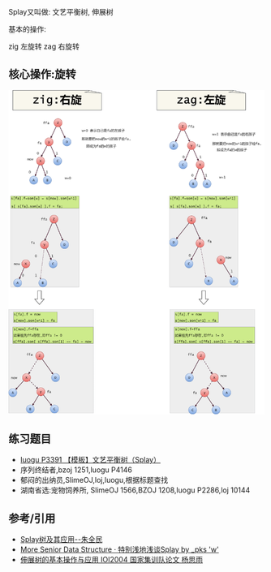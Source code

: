 Splay又叫做: 文艺平衡树, 伸展树


基本的操作:

zig 左旋转
zag 右旋转


## 核心操作:旋转

![](./zig-zag.png)


## 练习题目

 - [luogu P3391 【模板】文艺平衡树（Splay）](https://www.luogu.org/problemnew/show/P3391)
 - 序列终结者,bzoj 1251,luogu P4146
 - 郁闷的出纳员,SlimeOJ,loj,luogu,根据标题查找
 - 湖南省选:宠物饲养所, SlimeOJ 1566,BZOJ 1208,luogu P2286,loj 10144

## 参考/引用

 - [Splay树及其应用--朱全民](https://wenku.baidu.com/view/c3b4e02f5a8102d276a22feb.html)
 - [More Senior Data Structure · 特别浅地浅谈Splay by _pks 'w'](https://pks-loving.blog.luogu.org/more-senior-data-structure-te-bie-qian-di-qian-tan-splay)
 - [伸展树的基本操作与应用 IOI2004 国家集训队论文 杨思雨](https://wenku.baidu.com/view/7f0ff024ccbff121dd3683ac.html)
